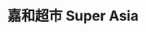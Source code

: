---
title: "嘉和超市 Super Asia"
url: /san-juan-de-tibas/jia-he-chao-shi-super-asia/
shop: Supermarkt
---